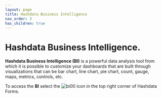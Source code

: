 ```yaml
---
layout: page
title: Hashdata Business Intelligence
nav_order: 3
has_children: true
---
```


# Hashdata Business Intelligence.

**Hashdata Business Intelligence (BI)** is a powerful data 
analysis tool from which it is possible to customize your 
dashboards that are built through visualizations that can 
be bar chart, line chart, pie chart, count, gauge, maps,
metrics, controls, etc.


To access the **BI** select the ![bi00](/forms/bi/assets/images/bi00.png) 
icon in the top right corner of Hashdata Forms.

